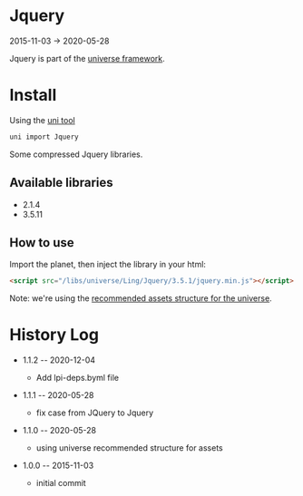 Jquery
=============
2015-11-03 -> 2020-05-28



Jquery is part of the [universe framework](https://github.com/karayabin/universe-snapshot).


Install
=============


Using the [uni tool](https://github.com/lingtalfi/universe-naive-importer)
```bash
uni import Jquery
```



Some compressed Jquery libraries.


Available libraries
-----------------------


- 2.1.4
- 3.5.11




How to use
---------------

Import the planet, then inject the library in your html:

```html 
<script src="/libs/universe/Ling/Jquery/3.5.1/jquery.min.js"></script>
```


Note: we're using the [recommended assets structure for the universe](https://github.com/lingtalfi/NotationFan/blob/master/universe-assets.md).







History Log
===============

- 1.1.2 -- 2020-12-04

    - Add lpi-deps.byml file

- 1.1.1 -- 2020-05-28

    - fix case from JQuery to Jquery
    
- 1.1.0 -- 2020-05-28

    - using universe recommended structure for assets

- 1.0.0 -- 2015-11-03

    - initial commit


